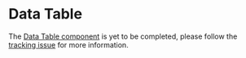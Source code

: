 # Data Table

The [Data Table component](https://material.io/go/design-data-tables) is yet to be completed, please follow the [tracking issue](https://github.com/material-components/material-components-web/issues/57) for more information.

